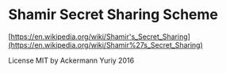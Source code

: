 Shamir Secret Sharing Scheme
===

[https://en.wikipedia.org/wiki/Shamir's_Secret_Sharing](https://en.wikipedia.org/wiki/Shamir%27s_Secret_Sharing)

License MIT by Ackermann Yuriy 2016